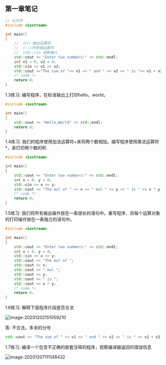## 第一章笔记
```c++
// 头文件
#include <iostream>

int main()
{
    // （<<）输出运算符
    //  (::)作用域运算符
    //  std::cin 读取输入
    std::cout << "Enter two numbers:" << std::endl;
    int v1 = 0, v2 = 0;
    std::cin >> v1 >> v2;
    std::cout <<"The sum of "<< v1 << " and " << v2 << " is "<< v1 + v2<<std::endl;
    /* code */
    return 0;
}
```

1.3练习: 编写程序，在标准输出上打印hello，world。

```c++
#include <iostream>

int main()
{
    std::cout << "Hello,World" << std::endl;
    return 0;
}
```

1.4练习: 我们的程序使用加法运算符+来将两个数相加。编写程序使用乘法运算符*，来打印两个数的积.

```c++
#include <iostream>

int main()
{
    std::cout << "Enter two numbers:" << std::endl;
    int x = 0, y = 0;
    std::cin >> x >> y;
    std::cout << "The mul of " << x << " mul " << y << " is " << x * y;
    /* code */
    return 0;
}
```

1.5练习: 我们将所有输出操作放在一条很长的语句中。重写程序，将每个运算对象的打印操作放在一条独立的语句中。

```c++
#include <iostream>

int main()
{
    std::cout << "Enter two numbers:" << std::endl;
    int x = 0, y = 0;
    std::cin >> x >> y;
    std::cout << "The mul of ";
    std::cout << x;
    std::cout << " mul ";
    std::cout << y;
    std::cout << " is ";
    std::cout << x * y;
    /* code */
    return 0;
}
```

1.6练习: 解释下面程序片段是否合法

![image-20201202151059210](F:\Github\MyGithub\MyLearn\CppPrimer\image\image-20201202151059210.png)

答: 不合法，多余的分号

```c++
std::cout << "The sum of " << v1 << " and " << v2 << " is " << v1 + v2 << stu::endl;
```

1.7练习: 编译一个包含不正确的嵌套注释的程序，观察编译器返回的错误信息

![image-20201207111148432](F:\Github\MyGithub\MyLearn\CppPrimer\image\image-20201207111148432.png)



